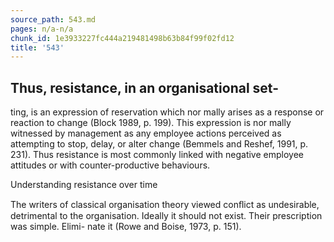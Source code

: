 ```yaml
---
source_path: 543.md
pages: n/a-n/a
chunk_id: 1e3933227fc444a219481498b63b84f99f02fd12
title: '543'
---
```

## Thus, resistance, in an organisational set-

ting, is an expression of reservation which nor mally arises as a response or reaction to change (Block 1989, p. 199). This expression is nor mally witnessed by management as any employee actions perceived as attempting to stop, delay, or alter change (Bemmels and Reshef, 1991, p. 231). Thus resistance is most commonly linked with negative employee attitudes or with counter-productive behaviours.

Understanding resistance over time

The writers of classical organisation theory viewed conﬂict as undesirable, detrimental to the organisation. Ideally it should not exist. Their prescription was simple. Elimi- nate it (Rowe and Boise, 1973, p. 151).
